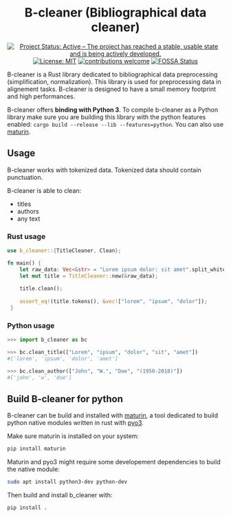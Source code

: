 <div align=center>

# B-cleaner (Bibliographical data cleaner)

[![Project Status: Active – The project has reached a stable, usable state and is being actively developed.](https://www.repostatus.org/badges/latest/active.svg)](https://www.repostatus.org/#active)
[![License: MIT](https://img.shields.io/badge/License-MIT-yellow.svg)](https://opensource.org/licenses/MIT)
[![contributions welcome](https://img.shields.io/badge/contributions-welcome-brightgreen.svg?style=flat)]()
[![FOSSA Status](https://app.fossa.com/api/projects/git%2Bgithub.com%2Feonm-abes%2Fb-cleaner.svg?type=shield)](https://app.fossa.com/projects/git%2Bgithub.com%2Feonm-abes%2Fb-cleaner?ref=badge_shield)

</div>

B-cleaner is a Rust library dedicated to bibliographical data preprocessing (simplification, normalization). This library is used for preprocessing data in alignement tasks. B-cleaner is designed to have a small memory footprint and high performances.

B-cleaner offers **binding with Python 3**.
To compile b-cleaner as a Python library make sure you are building this library with the python features enabled: `cargo build --release --lib --features=python`. You can also use [maturin](https://github.com/PyO3/maturin).

## Usage
 
B-cleaner works with tokenized data. Tokenized data should contain punctuation.

B-cleaner is able to clean:

* titles
* authors
* any text

### Rust usage

```rust
use b_cleaner::{TitleCleaner, Clean};

fn main() {
    let raw_data: Vec<&str> = "Lorem ipsum dolor: sit amet".split_whitespace().collect();
    let mut title = TitleCleaner::new(&raw_data);
     
    title.clean();
          
    assert_eq!(title.tokens(), &vec!["lorem", "ipsum", "dolor"]);
 }
```
 
### Python usage

```python
>>> import b_cleaner as bc

>>> bc.clean_title(["Lorem", "ipsum", "dolor", "sit", "amet"])
#['lorem', 'ipsum', 'dolor', 'amet']

>>> bc.clean_author(["John", "W.", "Doe", "(1950-2018)"])
#['john', 'w', 'doe']
```

## Build B-cleaner for python

B-cleaner can be build and installed with [maturin](https://github.com/PyO3/maturin), a tool dedicated to build python native modules written in rust with [pyo3](https://github.com/PyO3/pyo3).

Make sure maturin is installed on your system:

```sh
pip install maturin
```

Maturin and pyo3 might require some developement dependencies to build the native module:

```sh
sudo apt install python3-dev python-dev
```

Then build and install b_cleaner with:

```sh
pip install .
```

